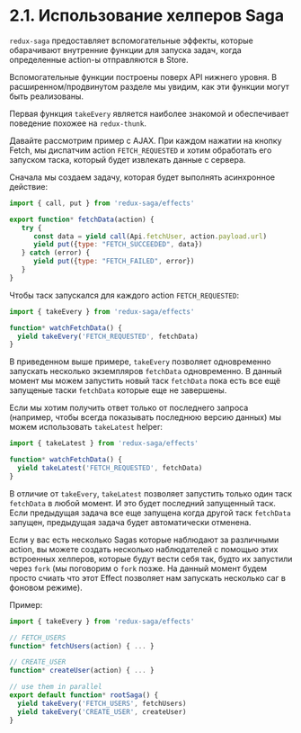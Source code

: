 # 2.1. Использование хелперов Saga

`redux-saga` предоставляет вспомогательные эффекты, которые обарачивают внутренние функции для запуска задач, когда определенные action-ы отправляются в Store.

Вспомогательные функции построены поверх API нижнего уровня. В расширенном/продвинутом разделе мы увидим, как эти функции могут быть реализованы. 

Первая функция `takeEvery` является наиболее знакомой и обеспечивает поведение похожее на `redux-thunk`.

Давайте рассмотрим пример с AJAX. При каждом нажатии на кнопку Fetch, мы диспатчим action `FETCH_REQUESTED` и хотим обработать его запуском таска, который будет извлекать данные с сервера.

Сначала мы создаем задачу, которая будет выполнять асинхронное действие: 

```javascript
import { call, put } from 'redux-saga/effects'

export function* fetchData(action) {
   try {
      const data = yield call(Api.fetchUser, action.payload.url)
      yield put({type: "FETCH_SUCCEEDED", data})
   } catch (error) {
      yield put({type: "FETCH_FAILED", error})
   }
}
```

Чтобы таск запускался для каждого action `FETCH_REQUESTED`:

```javascript
import { takeEvery } from 'redux-saga/effects'

function* watchFetchData() {
  yield takeEvery('FETCH_REQUESTED', fetchData)
}
```

В приведенном выше примере, `takeEvery` позволяет одновременно запускать несколько экземпляров `fetchData` одновременно. В данный момент мы можем запустить новый таск `fetchData` пока есть все ещё запущеные таски `fetchData`  которые еще не завершены.

Если мы хотим получить ответ только от последнего запроса \(например, чтобы всегда показывать последнюю версию данных\) мы можем использовать `takeLatest` helper:

```javascript
import { takeLatest } from 'redux-saga/effects'

function* watchFetchData() {
  yield takeLatest('FETCH_REQUESTED', fetchData)
}
```

В отличие от `takeEvery`, `takeLatest` позволяет запустить только один таск `fetchData` в любой момент. И это будет последний запущенный таск. Если предыдущая задача все еще запущена когда другой таск `fetchData` запущен, предыдущая задача будет автоматически отменена.

Если у вас есть несколько Sagas которые наблюдают за различными action, вы можете создать несколько наблюдателей с помощью этих встроенных хелперов, которые будут вести себя так, будто их запустили через `fork` \(мы поговорим о `fork` позже. На данный момент будем просто счиать что этот Effect позволяет нам запускать несколько саг в фоновом режиме\).

Пример:

```javascript
import { takeEvery } from 'redux-saga/effects'

// FETCH_USERS
function* fetchUsers(action) { ... }

// CREATE_USER
function* createUser(action) { ... }

// use them in parallel
export default function* rootSaga() {
  yield takeEvery('FETCH_USERS', fetchUsers)
  yield takeEvery('CREATE_USER', createUser)
}
```


